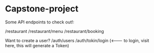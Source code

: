 # Capstone-project

Some API endpoints to check out!:

/restaurant
/restaurant/menu
/restaurant/booking

Want to create a user?
/auth/users
/auth/tokin/login (<--- to login, visit here, this will generate a Token)

 
